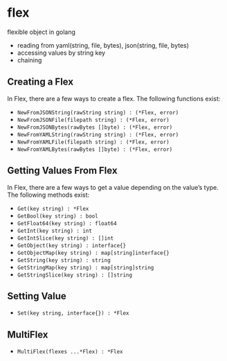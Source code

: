 # flex

flexible object in golang
* reading from yaml(string, file, bytes), json(string, file, bytes)
* accessing values by string key
* chaining

## Creating a Flex

In Flex, there are a few ways to create a flex.
The following functions exist:

* `NewFromJSONString(rawString string) : (*Flex, error)`
* `NewFromJSONFile(filepath string) : (*Flex, error)`
* `NewFromJSONBytes(rawBytes []byte) : (*Flex, error)`
* `NewFromYAMLString(rawString string) : (*Flex, error)`
* `NewFromYAMLFile(filepath string) : (*Flex, error)`
* `NewFromYAMLBytes(rawBytes []byte) : (*Flex, error)`

## Getting Values From Flex

In Flex, there are a few ways to get a value depending on the value’s type.
The following methods exist:

* `Get(key string) : *Flex`
* `GetBool(key string) : bool`
* `GetFloat64(key string) : float64`
* `GetInt(key string) : int`
* `GetIntSlice(key string) : []int`
* `GetObject(key string) : interface{}`
* `GetObjectMap(key string) : map[string]interface{}`
* `GetString(key string) : string`
* `GetStringMap(key string) : map[string]string`
* `GetStringSlice(key string) : []string`

## Setting Value

* `Set(key string, interface{}) : *Flex`

## MultiFlex

* `MultiFlex(flexes ...*Flex) : *Flex`
